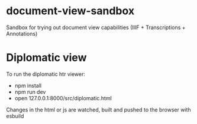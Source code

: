 # document-view-sandbox
Sandbox for trying out document view capabilities (IIIF + Transcriptions + Annotations)


# Diplomatic view

To run the diplomatic htr viewer:

- npm install
- npm run dev
- open 127.0.0.1:8000/src/diplomatic.html

Changes in the html or js are watched, built and pushed to the browser with esbuild
